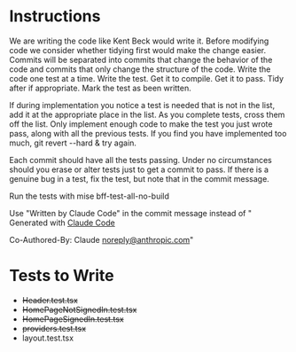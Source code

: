 # Instructions

We are writing the code like Kent Beck would write it. Before modifying code we consider whether tidying first would make the change easier. Commits will be separated into commits that change the behavior of the code and commits that only change the structure of the code. Write the code one test at a time. Write the test. Get it to compile. Get it to pass. Tidy after if appropriate. Mark the test as been written.

If during implementation you notice a test is needed that is not in the list, add it at the appropriate place in the list. As you complete tests, cross them off the list. Only implement enough code to make the test you just wrote pass, along with all the previous tests. If you find you have implemented too much, git revert --hard & try again.

Each commit should have all the tests passing. Under no circumstances should you erase or alter tests just to get a commit to pass. If there is a genuine bug in a test, fix the test, but note that in the commit message.

Run the tests with mise bff-test-all-no-build

Use "Written by Claude Code" in the commit message instead of "
Generated with [Claude Code](https://claude.ai/code)

Co-Authored-By: Claude <noreply@anthropic.com>"

# Tests to Write

- ~~Header.test.tsx~~
- ~~HomePageNotSignedIn.test.tsx~~
- ~~HomePageSignedIn.test.tsx~~
- ~~providers.test.tsx~~
- layout.test.tsx